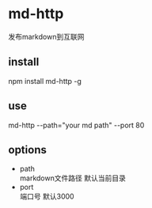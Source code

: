 # md-http
发布markdown到互联网
## install
npm install md-http -g

## use

md-http --path="your md path" --port 80

## options

- path  
markdown文件路径 默认当前目录
- port  
端口号 默认3000

